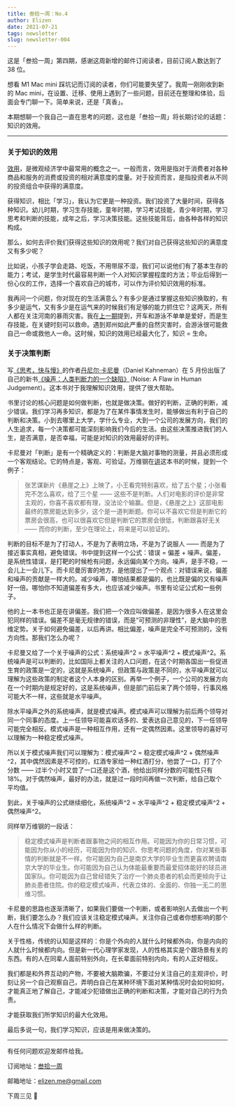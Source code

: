 ```yaml
--- 
title: 叁拾一周：No.4
author: Elizen
date: 2021-07-21
tags: newsletter
slug: newsletter-004
---
```

这是「叁拾一周」第四期，感谢这周新增的邮件订阅读者，目前订阅人数达到了 38 位。

想看 M1 Mac mini 踩坑记而订阅的读者，你们可能要失望了。我周一刚刚收到新的 Mac mini，在设置、迁移、使用上遇到了一些问题，目前还在整理和体验，后面会专门聊一下。简单来说，还是「真香」。

本期想聊一个我自己一直在思考的问题，这也是「叁拾一周」将长期讨论的话题：知识的效用。

---- 

### 关于知识的效用

[效用](https://zh.wikipedia.org/wiki/%E6%95%88%E7%94%A8)，是微观经济学中最常用的概念之一。一般而言，效用是指对于消费者对各种商品和服务的消费或投资的相对满意度的度量。对于投资而言，是指投资者从不同的投资组合中获得的满意度。

获得知识，相比「学习」，我认为它更是一种投资。我们投资了大量时间，获得各种知识。幼儿时期，学习生存技能，童年时期，学习考试技能，青少年时期，学习思考和判断的技能，成年之后，学习决策技能。这些技能背后，由各种各样的知识构成。

那么，如何去评价我们获得这些知识的效用呢？我们对自己获得这些知识的满意度又有多少呢？

比如说，小孩子学会走路、吃饭，不用带尿不湿，我们可以说他们有了基本生存的能力；考试，是学生时代最容易判断一个人对知识掌握程度的方法；毕业后得到一份心仪的工作，选择一个喜欢自己的城市，可以作为评价知识效用的标准。

我再问一个问题，你对现在的生活满意么？有多少是通过掌握这些知识换取的，有多少是运气，又有多少是在运气来的时候我们有足够的能力抓住它？这两天，所有人都在关注河南的暴雨灾害。我在[上一期](https://elizen.me/newsletter/2021/07/newsletter-003/)提到，开车和游泳不单单是爱好，而是生存技能，在关键时刻可以救命。遇到郑州如此严重的自然灾害时，会游泳很可能救自己一命或救他人一命。这时候，知识的效用已经最大化了，知识 = 生命。

### 关于决策判断

写[《思考，快与慢》](https://book.douban.com/subject/10785583/)的作者[丹尼尔·卡尼曼](https://en.wikipedia.org/wiki/Daniel_Kahneman)（Daniel Kahneman）在 5 月份出版了自己的新书[《噪声：人类判断力的一个缺陷》](https://readmoo.com/book/210180661000101)（Noise: A Flaw in Human Judgement）。这本书对于我理解知识效用，提供了很大帮助。

书里讨论的核心问题是如何做判断，也就是做决策。做好的判断，正确的判断，减少错误。我们学习再多知识，都是为了在某件事情发生时，能够做出有利于自己的判断和决策。小到去哪里上大学，学什么专业，大到一个公司的发展方向，我们的人生追求，每一个决策都可能深刻影响我们今后的生活。由这些决策推进我们的人生，是否满意，是否幸福，可能是对知识的效用最好的评判。

卡尼曼对「判断」是有一个精确定义的：判断是大脑对事物的测量，并且必须形成一个客观结论。它的特点是，客观、可验证。万维钢在[讲](https://anotioneer.com/36536415b0ce49e2a76656f83f1d0e47)这本书的时候，提到一个例子：

> 张艺谋新片《悬崖之上》上映了，小王看完特别喜欢，给了五个星；小张看完不怎么喜欢，给了三个星 —— 这些不是判断。人们对电影的评价是非常主观的，你喜不喜欢都有理，没法论个输赢。但是，《悬崖之上》这部电影最终的票房能达到多少，这个是一道判断题。你可以不喜欢它但是判断它的票房会很高，也可以很喜欢它但是判断它的票房会很低，判断跟喜好无关 —— 而你的判断，至少在理论上，将来是可以验证的。

判断的目标不是为了打动人，不是为了表明立场，不是为了说服人 —— 而是为了接近事实真相，避免错误。书中提到这样一个公式：错误 = 偏差 + 噪声。偏差，是系统性错误，是打靶的时候枪有问题，永远偏向某个方向。噪声，是手不稳，一会儿上一会儿下。而卡尼曼厉害的地方，是他提出了一个观点：对错误来说，偏差和噪声的贡献是一样大的。减少噪声，哪怕结果都是偏的，也比既是偏的又有噪声好一倍。哪怕你不知道偏差有多大，也应该减少噪声。书里有论证公式和一些例子。

他的上一本书也正是在讲偏差。我们把一个效应叫做偏差，是因为很多人在这里会犯同样的错误。偏差不是毫无规律的错误，而是“可预测的非理性”，是大脑中的思维定势。关于如何避免偏差，以后再讲。相比偏差，噪声是完全不可预测的，没有方向性。那我们怎么办呢？

卡尼曼又给了一个关于噪声的公式：系统噪声^2 = 水平噪声^2 + 模式噪声^2。系统噪声是可以判断的，比如国际上都关注的人口问题，在这个时期各国出一些促进生育的政策是一定的，这就是系统噪声，但政策与政策是不同的，水平噪声就可以理解为这些政策的制定者这个人本身的区别。再举一个例子，一个公司的发展方向在一个时期内是规定好的，这是系统噪声，但是部门前后来了两个领导，行事风格可能大不一样，这些就是水平噪声。

除水平噪声之外的系统噪声，就是模式噪声。模式噪声可以理解为前后两个领导对同一个同事的态度。上一任领导可能喜欢话多的、爱表达自己意见的，下一任领导可能完全相反。模式噪声是一种相互作用，还有一定偶然因素。这里领导的喜好可以理解为一种稳定模式噪声。

所以关于模式噪声我们可以理解为：模式噪声^2 = 稳定模式噪声^2 + 偶然噪声^2，其中偶然因素是不可控的，红酒专家给一种红酒打分，他尝了一口，打了个分数 —— 过半个小时又尝了一口还是这个酒，他给出同样分数的可能性只有 18%。对于偶然噪声，最好的办法，就是过一段时间再做一次判断，给自己取个平均值。

到此，关于噪声的公式继续细化，系统噪声^2 = 水平噪声^2 + 稳定模式噪声^2 + 偶然噪声^2。

同样举万维钢的一段话：

> 稳定模式噪声是判断者跟事物之间的相互作用。可能因为你的日常习惯，可能因为你从小的经历，可能因为你的知识、你思考问题的角度，你对某些事情的判断就是不一样。你可能因为自己是南京大学的毕业生而更喜欢聘请南京大学的毕业生。你可能因为自己认为体能最重要而最爱招体能好的球员进国家队。你可能因为自己曾经错失了治疗一个肺炎患者的机会而更倾向于让肺炎患者住院。你的稳定模式噪声，代表立体的、全面的、你独一无二的思维习惯。

卡尼曼的思路也逐渐清晰了，如果我们要做一个判断，或者影响别人去做出一个判断，我们要怎么办？我们应该关注稳定模式噪声。关注你自己或者你想影响的那个人在什么情况下会做什么样的判断。

关于性格，传统的认知是这样的：你是个外向的人就什么时候都外向，你是内向的人就什么时候都内向。但是新一代心理学家发现，人的性格其实是个跟场景有关的东西。有的人在同辈人面前特别外向，在长辈面前特别内向，有的人正好相反。

我们都是和外界互动的产物，不要被大脑欺骗，不要过分关注自己的主观评价，时刻让另一个自己观察自己，弄明白自己在某种环境下面对某种情况时会如何如何，才能真正地了解自己，才能减少犯错做出正确的判断和决策，才能对自己的行为负责。

才能获取我们所学知识的最大化效用。

最后多说一句，我们学习知识，应该是用来做决策的。

---- 

有任何问题欢迎发邮件给我。

订阅地址：[叁拾一周](https://www.getrevue.co/profile/Elizen)

邮箱地址：elizen.me@gmail.com

下周三见 👋
